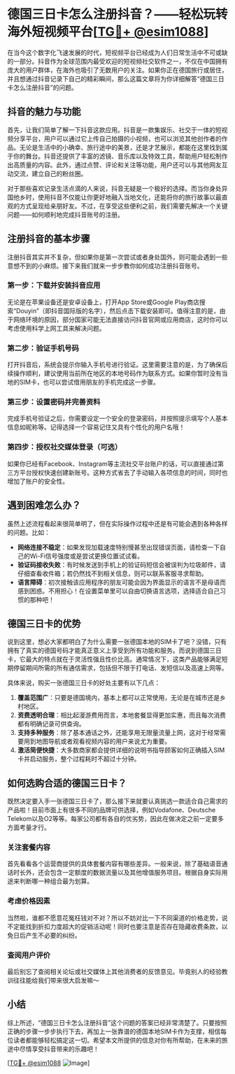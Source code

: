 # 德国三日卡怎么注册抖音？——轻松玩转海外短视频平台[[TG💪+ @esim1088](https://t.me/s/esim1088)]

在当今这个数字化飞速发展的时代，短视频平台已经成为人们日常生活中不可或缺的一部分。抖音作为全球范围内最受欢迎的短视频社交软件之一，不仅在中国拥有庞大的用户群体，在海外也吸引了无数用户的关注。如果你正在德国旅行或居住，并且想通过抖音记录下自己的精彩瞬间，那么这篇文章将为你详细解答“德国三日卡怎么注册抖音”的问题。

## 抖音的魅力与功能

首先，让我们简单了解一下抖音这款应用。抖音是一款集娱乐、社交于一体的短视频分享平台，用户可以通过它上传自己拍摄的小视频，也可以浏览其他创作者的作品。无论是生活中的小确幸、旅行途中的美景，还是才艺展示，都能在这里找到属于你的舞台。抖音还提供了丰富的滤镜、音乐库以及特效工具，帮助用户轻松制作出高质量的内容。此外，通过点赞、评论和关注等功能，用户还可以与其他网友互动交流，建立自己的粉丝圈。

对于那些喜欢记录生活点滴的人来说，抖音无疑是一个极好的选择。而当你身处异国他乡时，使用抖音不仅能让你更好地融入当地文化，还能将你的旅行故事以最直观的方式呈现给亲朋好友。不过，在享受这些便利之前，我们需要先解决一个关键问题——如何顺利地完成抖音账号的注册。

## 注册抖音的基本步骤

注册抖音其实并不复杂，但如果你是第一次尝试或者身处国外，则可能会遇到一些意想不到的小麻烦。接下来我们就来一步步教你如何成功注册抖音账号。

### 第一步：下载并安装抖音应用

无论是在苹果设备还是安卓设备上，打开App Store或Google Play商店搜索“Douyin”（即抖音国际版的名字），然后点击下载安装即可。值得注意的是，由于网络环境的原因，部分国家可能无法直接访问抖音官网或应用商店，这时你可以考虑使用科学上网工具来解决问题。

### 第二步：验证手机号码

打开抖音后，系统会提示你输入手机号进行验证。这里需要注意的是，为了确保后续操作顺利，建议使用当前所在地区的本地号码作为联系方式。如果你暂时没有当地的SIM卡，也可以尝试借用朋友的手机完成这一步骤。

### 第三步：设置密码并完善资料

完成手机号验证之后，你需要设定一个安全的登录密码，并按照提示填写个人基本信息如昵称等。记得选择一个容易记住又具有个性化的用户名哦！

### 第四步：授权社交媒体登录（可选）

如果你已经有Facebook、Instagram等主流社交平台账户的话，可以直接通过第三方平台授权快速创建新账号。这种方式省去了手动输入各项信息的时间，同时也增加了账户的安全性。

## 遇到困难怎么办？

虽然上述流程看起来很简单明了，但在实际操作过程中还是有可能会遇到各种各样的问题。比如：

- **网络连接不稳定**：如果发现加载速度特别慢甚至出现错误页面，请检查一下自己的Wi-Fi信号强度或是尝试更换位置试试看。
- **验证码接收失败**：有时候发送到手机上的验证码短信会被误判为垃圾邮件，请仔细查看收件箱；若仍然找不到相关信息，则可以联系客服寻求帮助。
- **语言障碍**：初次接触该应用程序的朋友可能会因为界面显示的语言不是母语而感到困惑。不用担心！在设置菜单里可以自由切换语言选项，选择适合自己习惯的那种吧！

## 德国三日卡的优势

说到这里，想必大家都明白了为什么需要一张德国本地的SIM卡了吧？没错，只有拥有了真实的德国号码才能真正意义上享受到所有功能和服务。而说到德国三日卡，它最大的特点就在于灵活性强且性价比高。通常情况下，这类产品能够满足短期停留期间所需的所有通信需求，包括但不限于打电话、发短信以及高速上网等。

具体来说，购买一张德国三日卡的好处主要有以下几点：

1. **覆盖范围广**：只要是德国境内，基本上都可以正常使用，无论是在城市还是乡村地区。
2. **资费透明合理**：相比起漫游费用而言，本地套餐显得更加实惠，而且每次消费都有明确记录可供查询。
3. **支持多种服务**：除了基本通话之外，还能享用无限量流量上网，这对于经常需要用到地图导航或者观看视频内容的用户来说尤为重要。
4. **激活简便快捷**：大多数商家都会提供详细的说明书指导顾客如何正确插入SIM卡并启动服务，整个过程耗时不超过十分钟。

## 如何选购合适的德国三日卡？

既然决定要入手一张德国三日卡了，那么接下来就要认真挑选一款适合自己需求的产品啦！目前市面上有很多不同的品牌可供选择，例如Vodafone、Deutsche Telekom以及O2等等。每家公司都有各自的优劣势，因此在做决定之前一定要多方面考量才行。

### 关注套餐内容

首先看看各个运营商提供的具体套餐内容有哪些差异。一般来说，除了基础语音通话时长外，还会包含一定额度的数据流量以及其他增值服务项目。根据自身实际用途来判断哪一种组合最为划算。

### 考虑价格因素

当然啦，谁都不愿意花冤枉钱对不对？所以不妨对比一下不同渠道的价格走势，说不定能找到折扣力度超大的促销活动呢！同时也要注意是否存在隐藏收费条款，以免日后产生不必要的纠纷。

### 查阅用户评价

最后别忘了查阅相关论坛或社交媒体上其他消费者的反馈意见。毕竟别人的经验教训往往能给我们带来很大启发嘛～

## 小结

综上所述，“德国三日卡怎么注册抖音”这个问题的答案已经非常清楚了。只要按照正确的步骤一步步执行下去，再加上一张靠谱的德国本地SIM卡作为支撑，相信每位读者都能够轻松搞定这一切。希望本文所提供的信息对你有所帮助，在未来的旅途中尽情享受抖音带来的乐趣吧！

[[TG💪+ @esim1088](https://t.me/s/esim1088) ![Image](https://i.postimg.cc/4NQfJmqS/Snipaste-2025-05-13-00-14-12.png)]